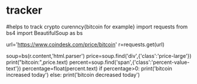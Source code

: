# tracker
#helps to track crypto curenncy{bitcoin for example}
import requests
from bs4 import BeautifulSoup as bs

url='https://www.coindesk.com/price/bitcoin'
r=requests.get(url)

soup=bs(r.content,'html.parser')
price=soup.find('div',{'class':'price-large'})
print("bitcoin:",price.text)
percent=soup.find('span',{'class':'percent-value-text'})
percentage=float(percent.text)
if percentage>0:
    print('bitcoin increased today')
else:
    print('bitcoin decreased today') 

